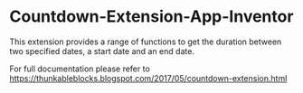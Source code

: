 # Countdown-Extension-App-Inventor
This extension provides a range of functions to get the duration between two specified dates, a start date and an end date.

For full documentation please refer to https://thunkableblocks.blogspot.com/2017/05/countdown-extension.html
